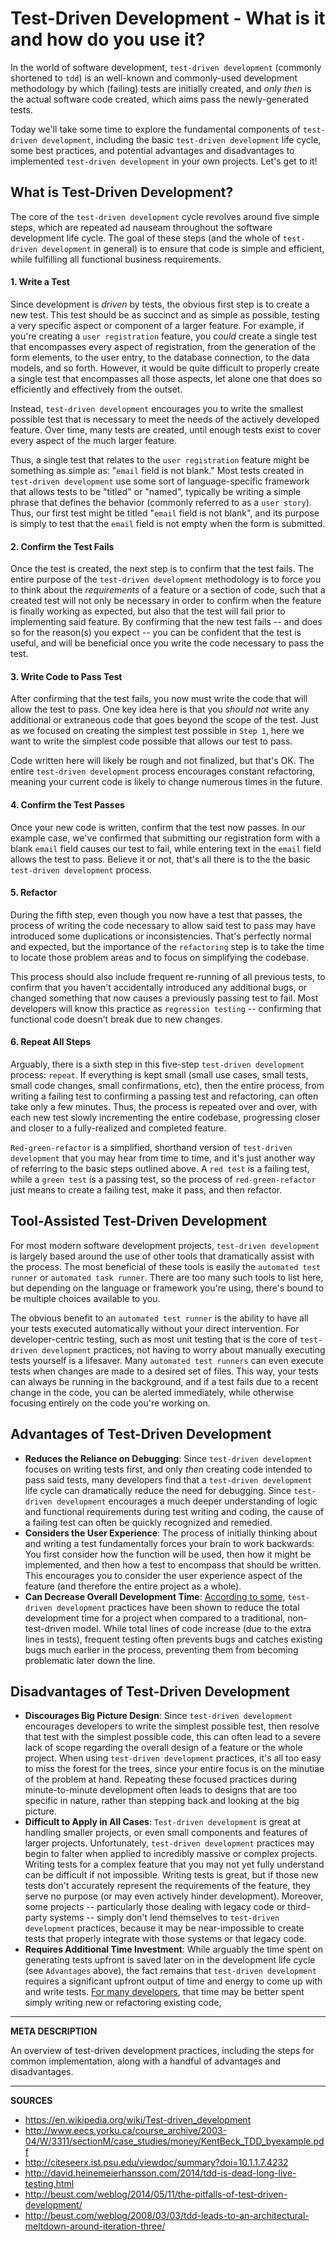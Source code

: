 # Test-Driven Development - What is it and how do you use it?

In the world of software development, `test-driven development` (commonly shortened to `tdd`) is an well-known and commonly-used development methodology by which (failing) tests are initially created, and _only then_ is the actual software code created, which aims pass the newly-generated tests.

Today we'll take some time to explore the fundamental components of `test-driven development`, including the basic `test-driven development` life cycle, some best practices, and potential advantages and disadvantages to implemented `test-driven development` in your own projects.  Let's get to it!

## What is Test-Driven Development?

The core of the `test-driven development` cycle revolves around five simple steps, which are repeated ad nauseam throughout the software development life cycle.  The goal of these steps (and the whole of `test-driven development` in general) is to ensure that code is simple and efficient, while fulfilling all functional business requirements.

#### 1. Write a Test

Since development is _driven_ by tests, the obvious first step is to create a new test.  This test should be as succinct and as simple as possible, testing a very specific aspect or component of a larger feature.  For example, if you're creating a `user registration` feature, you _could_ create a single test that encompasses every aspect of registration, from the generation of the form elements, to the user entry, to the database connection, to the data models, and so forth.  However, it would be quite difficult to properly create a single test that encompasses all those aspects, let alone one that does so efficiently and effectively from the outset.

Instead, `test-driven development` encourages you to write the smallest possible test that is necessary to meet the needs of the actively developed feature.  Over time, many tests are created, until enough tests exist to cover every aspect of the much larger feature.

Thus, a single test that relates to the `user registration` feature might be something as simple as: "`email` field is not blank."  Most tests created in `test-driven development` use some sort of language-specific framework that allows tests to be "titled" or "named", typically be writing a simple phrase that defines the behavior (commonly referred to as a `user story`).  Thus, our first test might be titled "`email` field is not blank", and its purpose is simply to test that the `email` field is not empty when the form is submitted.

#### 2. Confirm the Test Fails

Once the test is created, the next step is to confirm that the test fails.  The entire purpose of the `test-driven development` methodology is to force you to think about the _requirements_ of a feature or a section of code, such that a created test will not only be necessary in order to confirm when the feature is finally working as expected, but also that the test will fail prior to implementing said feature.  By confirming that the new test fails -- and does so for the reason(s) you expect -- you can be confident that the test is useful, and will be beneficial once you write the code necessary to pass the test.

#### 3. Write Code to Pass Test

After confirming that the test fails, you now must write the code that will allow the test to pass.  One key idea here is that you _should not_ write any additional or extraneous code that goes beyond the scope of the test.  Just as we focused on creating the simplest test possible in `Step 1`, here we want to write the simplest code possible that allows our test to pass.

Code written here will likely be rough and not finalized, but that's OK.  The entire `test-driven development` process encourages constant refactoring, meaning your current code is likely to change numerous times in the future.

#### 4. Confirm the Test Passes

Once your new code is written, confirm that the test now passes.  In our example case, we've confirmed that submitting our registration form with a blank `email` field causes our test to fail, while entering text in the `email` field allows the test to pass.  Believe it or not, that's all there is to the the basic `test-driven development` process.

#### 5. Refactor

During the fifth step, even though you now have a test that passes, the process of writing the code necessary to allow said test to pass may have introduced some duplications or inconsistencies.  That's perfectly normal and expected, but the importance of the `refactoring` step is to take the time to locate those problem areas and to focus on simplifying the codebase.

This process should also include frequent re-running of all previous tests, to confirm that you haven't accidentally introduced any additional bugs, or changed something that now causes a previously passing test to fail.  Most developers will know this practice as `regression testing` -- confirming that functional code doesn't break due to new changes.

#### 6. Repeat All Steps

Arguably, there is a sixth step in this five-step `test-driven development` process: `repeat`.  If everything is kept small (small use cases, small tests, small code changes, small confirmations, etc), then the entire process, from writing a failing test to confirming a passing test and refactoring, can often take only a few minutes.  Thus, the process is repeated over and over, with each new test slowly incrementing the entire codebase, progressing closer and closer to a fully-realized and completed feature.

`Red-green-refactor` is a simplified, shorthand version of `test-driven development` that you may hear from time to time, and it's just another way of referring to the basic steps outlined above.  A `red test` is a failing test, while a `green test` is a passing test, so the process of `red-green-refactor` just means to create a failing test, make it pass, and then refactor.

## Tool-Assisted Test-Driven Development

For most modern software development projects, `test-driven development` is largely based around the use of other tools that dramatically assist with the process.  The most beneficial of these tools is easily the `automated test runner` or `automated task runner`.  There are too many such tools to list here, but depending on the language or framework you're using, there's bound to be multiple choices available to you.

The obvious benefit to an `automated test runner` is the ability to have all your tests executed automatically without your direct intervention.  For developer-centric testing, such as most unit testing that is the core of `test-driven development` practices, not having to worry about manually executing tests yourself is a lifesaver.  Many `automated test runners` can even execute tests when changes are made to a desired set of files.  This way, your tests can always be running in the background, and if a test fails due to a recent change in the code, you can be alerted immediately, while otherwise focusing entirely on the code you're working on.

## Advantages of Test-Driven Development

- **Reduces the Reliance on Debugging**: Since `test-driven development` focuses on writing tests first, and only _then_ creating code intended to pass said tests, many developers find that a `test-driven development` life cycle can dramatically reduce the need for debugging.  Since `test-driven development` encourages a much deeper understanding of logic and functional requirements during test writing and coding, the cause of a failing test can often be quickly recognized and remedied.
- **Considers the User Experience**: The process of initially thinking about and writing a test fundamentally forces your brain to work backwards: You first consider how the function will be used, then how it might be implemented, and then how a test to encompass that should be written.  This encourages you to consider the user experience aspect of the feature (and therefore the entire project as a whole).
- **Can Decrease Overall Development Time**: [According to some](http://citeseerx.ist.psu.edu/viewdoc/summary?doi=10.1.1.7.4232), `test-driven development` practices have been shown to reduce the total development time for a project when compared to a traditional, non-test-driven model.  While total lines of code increase (due to the extra lines in tests), frequent testing often prevents bugs and catches existing bugs much earlier in the process, preventing them from becoming problematic later down the line.

## Disadvantages of Test-Driven Development

- **Discourages Big Picture Design**: Since `test-driven development` encourages developers to write the simplest possible test, then resolve that test with the simplest possible code, this can often lead to a severe lack of scope regarding the overall design of a feature or the whole project.  When using `test-driven development` practices, it's all too easy to miss the forest for the trees, since your entire focus is on the minutiae of the problem at hand.  Repeating these focused practices during minute-to-minute development often leads to designs that are too specific in nature, rather than stepping back and looking at the big picture.
- **Difficult to Apply in All Cases**: `Test-driven development` is great at handling smaller projects, or even small components and features of larger projects.  Unfortunately, `test-driven development` practices may begin to falter when applied to incredibly massive or complex projects.  Writing tests for a complex feature that you may not yet fully understand can be difficult if not impossible.  Writing tests is great, but if those new tests don't accurately represent the requirements of the feature, they serve no purpose (or may even actively hinder development).  Moreover, some projects -- particularly those dealing with legacy code or third-party systems -- simply don't lend themselves to `test-driven development` practices, because it may be near-impossible to create tests that properly integrate with those systems or that legacy code.
- **Requires Additional Time Investment**: While arguably the time spent on generating tests upfront is saved later on in the development life cycle (see `Advantages` above), the fact remains that `test-driven development` requires a significant upfront output of time and energy to come up with and write tests.  [For many developers](http://beust.com/weblog/2008/03/03/tdd-leads-to-an-architectural-meltdown-around-iteration-three/), that time may be better spent simply writing new or refactoring existing code, 

---

__META DESCRIPTION__

An overview of test-driven development practices, including the steps for common implementation, along with a handful of advantages and disadvantages.

---

__SOURCES__

- https://en.wikipedia.org/wiki/Test-driven_development
- http://www.eecs.yorku.ca/course_archive/2003-04/W/3311/sectionM/case_studies/money/KentBeck_TDD_byexample.pdf
- http://citeseerx.ist.psu.edu/viewdoc/summary?doi=10.1.1.7.4232
- http://david.heinemeierhansson.com/2014/tdd-is-dead-long-live-testing.html
- http://beust.com/weblog/2014/05/11/the-pitfalls-of-test-driven-development/
- http://beust.com/weblog/2008/03/03/tdd-leads-to-an-architectural-meltdown-around-iteration-three/